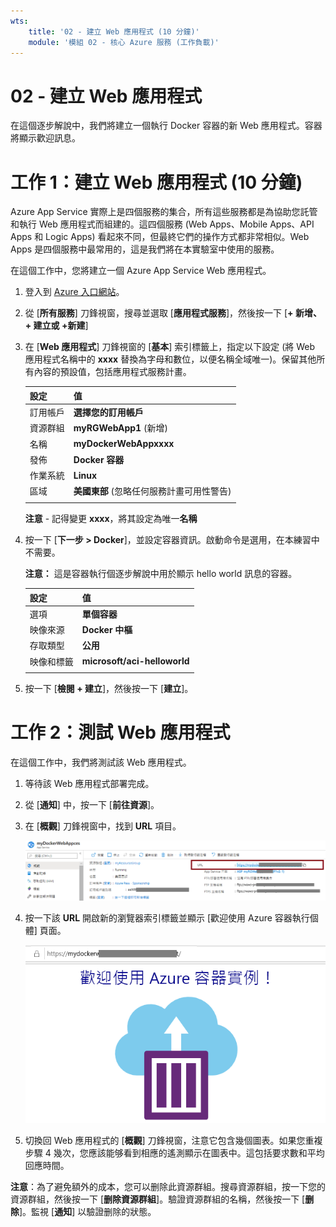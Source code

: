 ```yaml
---
wts:
    title: '02 - 建立 Web 應用程式 (10 分鐘)'
    module: '模組 02 - 核心 Azure 服務 (工作負載)'
---
```

# 02 - 建立 Web 應用程式

在這個逐步解說中，我們將建立一個執行 Docker 容器的新 Web 應用程式。容器將顯示歡迎訊息。 

# 工作 1：建立 Web 應用程式 (10 分鐘)

Azure App Service 實際上是四個服務的集合，所有這些服務都是為協助您託管和執行 Web 應用程式而組建的。這四個服務 (Web Apps、Mobile Apps、API Apps 和 Logic Apps) 看起來不同，但最終它們的操作方式都非常相似。Web Apps 是四個服務中最常用的，這是我們將在本實驗室中使用的服務。

在這個工作中，您將建立一個 Azure App Service Web 應用程式。 

1. 登入到 [Azure 入口網站](http://portal.azure.com/)。 

2. 從 [**所有服務**] 刀鋒視窗，搜尋並選取 [**應用程式服務**]，然後按一下 [**+ 新增、+ 建立或 +新建**]

3. 在 [**Web 應用程式**] 刀鋒視窗的 [**基本**] 索引標籤上，指定以下設定 (將 Web 應用程式名稱中的 **xxxx** 替換為字母和數位，以便名稱全域唯一)。保留其他所有內容的預設值，包括應用程式服務計畫。 

    | 設定 | 值 |
    | -- | -- |
    | 訂用帳戶 | **選擇您的訂用帳戶** |
    | 資源群組 | **myRGWebApp1** (新增) |
    | 名稱 | **myDockerWebAppxxxx** |
    | 發佈 | **Docker 容器** |
    | 作業系統 | **Linux** |
    | 區域 | **美國東部** (忽略任何服務計畫可用性警告) |
    | | |	
    
    **注意** - 記得變更 **xxxx**，將其設定為唯一**名稱**

4. 按一下 [**下一步 > Docker**]，並設定容器資訊。啟動命令是選用，在本練習中不需要。 

    **注意：** 這是容器執行個逐步解說中用於顯示 hello world 訊息的容器。 

    | 設定 | 值 |
    | -- | -- |
    | 選項 | **單個容器** |
    | 映像來源 | **Docker 中樞** |
    | 存取類型 | **公用** |
    | 映像和標籤 | **microsoft/aci-helloworld** |
    | | |	


5. 按一下 [**檢閱 + 建立**]，然後按一下 [**建立**]。 

# 工作 2：測試 Web 應用程式

在這個工作中，我們將測試該 Web 應用程式。

1. 等待該 Web 應用程式部署完成。

2. 從 [**通知**] 中，按一下 [**前往資源**]。 

3. 在 [**概觀**] 刀鋒視窗中，找到 **URL** 項目。 

    ![Web 應用程式屬性刀鋒視窗的熒幕擷取畫面。URL 被醒目提示。](../images/0801.png)

4. 按一下該 **URL** 開啟新的瀏覽器索引標籤並顯示 [歡迎使用 Azure 容器執行個體] 頁面。

    ![[歡迎使用 Azure 容器執行個體] 頁面的熒幕擷取畫面。](../images/0802.png)

5. 切換回 Web 應用程式的 [**概觀**] 刀鋒視窗，注意它包含幾個圖表。如果您重複步驟 4 幾次，您應該能够看到相應的遙測顯示在圖表中。這包括要求數和平均回應時間。 

**注意**：為了避免額外的成本，您可以删除此資源群組。搜尋資源群組，按一下您的資源群組，然後按一下 [**删除資源群組**]。驗證資源群組的名稱，然後按一下 [**删除**]。監視 [**通知**] 以驗證删除的狀態。

